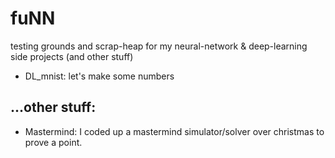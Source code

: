 # fuNN
testing grounds and scrap-heap for my neural-network &amp; deep-learning side projects (and other stuff)

- DL_mnist: let's make some numbers

## ...other stuff:
- Mastermind: I coded up a mastermind simulator/solver over christmas to prove a point.
